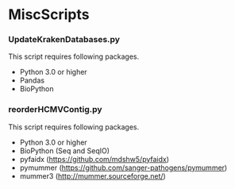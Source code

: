 # MiscScripts

### UpdateKrakenDatabases.py
This script requires following packages.
- Python 3.0 or higher
- Pandas
- BioPython

### reorderHCMVContig.py
This script requires following packages.
- Python 3.0 or higher
- BioPython (Seq and SeqIO)
- pyfaidx (https://github.com/mdshw5/pyfaidx)
- pymummer (https://github.com/sanger-pathogens/pymummer)
- mummer3 (http://mummer.sourceforge.net/)
